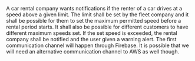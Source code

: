 A car rental company wants notifications if the renter of a car drives at a speed above a given limit. The limit shall be set by the fleet company and it shall be possible for them to set the maximum permitted speed before  a rental period starts. It shall also be possible for different customers to have different maximum speeds set. 
If the set speed is exceeded, the rental company shall be notified and the user given a warning alert.
The first communication channel will happen through Firebase. It is possible that we will need an alternative communication channel to AWS as well though.
